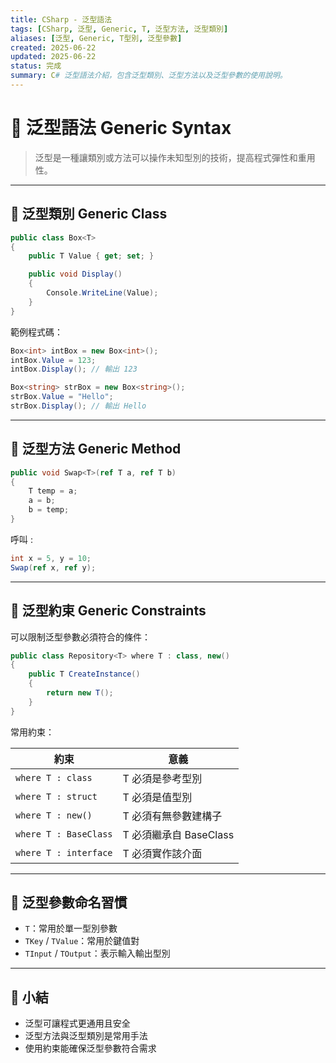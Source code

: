 ```yaml
---
title: CSharp - 泛型語法
tags: [CSharp, 泛型, Generic, T, 泛型方法, 泛型類別]
aliases: [泛型, Generic, T型別, 泛型參數]
created: 2025-06-22
updated: 2025-06-22
status: 完成
summary: C# 泛型語法介紹，包含泛型類別、泛型方法以及泛型參數的使用說明。
---
```

# 🎯 泛型語法 Generic Syntax

>泛型是一種讓類別或方法可以操作未知型別的技術，提高程式彈性和重用性。

---
## 🔹 泛型類別 Generic Class

```csharp
public class Box<T>
{
    public T Value { get; set; }

    public void Display()
    {
        Console.WriteLine(Value);
    }
}
```

範例程式碼：
```csharp
Box<int> intBox = new Box<int>();
intBox.Value = 123;
intBox.Display(); // 輸出 123

Box<string> strBox = new Box<string>();
strBox.Value = "Hello";
strBox.Display(); // 輸出 Hello
```

---
## 🔹 泛型方法 Generic Method

```csharp
public void Swap<T>(ref T a, ref T b)
{
    T temp = a;
    a = b;
    b = temp;
}
```

呼叫 :

```csharp
int x = 5, y = 10;
Swap(ref x, ref y);
```

---
## 🔹 泛型約束 Generic Constraints

可以限制泛型參數必須符合的條件：

```csharp
public class Repository<T> where T : class, new()
{
    public T CreateInstance()
    {
        return new T();
    }
}
```

常用約束：

|約束|意義|
|---|---|
|`where T : class`|T 必須是參考型別|
|`where T : struct`|T 必須是值型別|
|`where T : new()`|T 必須有無參數建構子|
|`where T : BaseClass`|T 必須繼承自 BaseClass|
|`where T : interface`|T 必須實作該介面|

---
## 🔹 泛型參數命名習慣

- `T`：常用於單一型別參數
- `TKey` / `TValue`：常用於鍵值對
- `TInput` / `TOutput`：表示輸入輸出型別

---
## 🧠 小結

- 泛型可讓程式更通用且安全
- 泛型方法與泛型類別是常用手法
- 使用約束能確保泛型參數符合需求